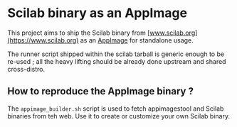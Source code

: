 # Scilab binary as an AppImage

This project aims to ship the Scilab binary from [www.scilab.org](https://www.scilab.org) as an [AppImage](https://appimage.org) for standalone usage.

The runner script shipped within the scilab tarball is generic enough to be re-used ; all the heavy lifting should be already done upstream and shared cross-distro.

## How to reproduce the AppImage binary ?

The `appimage_builder.sh` script is used to fetch appimagestool and Scilab binaries from teh web. Use it to create or customize your own Scilab binary.

